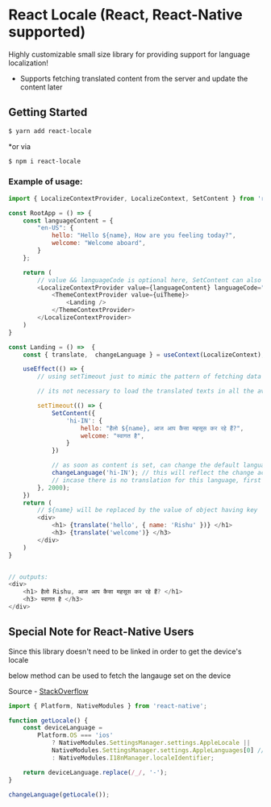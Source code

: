 # React Locale (React, React-Native supported)

Highly customizable small size library for providing support for language localization!
- Supports fetching translated content from the server and update the content later


## Getting Started

```bash
$ yarn add react-locale
```

*or via

```bash
$ npm i react-locale
```

### Example of usage:

```js
import { LocalizeContextProvider, LocalizeContext, SetContent } from 'react-locale';

const RootApp = () => {
    const languageContent = {
        "en-US": {
            hello: "Hello ${name}, How are you feeling today?", 
            welcome: "Welcome aboard",
        }
    };

    return (
        // value && languageCode is optional here, SetContent can also be used to update the content later and changeLanguage can be used to update the language setting 
        <LocalizeContextProvider value={languageContent} languageCode="en-US" >
            <ThemeContextProvider value={uiTheme}>
                <Landing />
            </ThemeContextProvider>
        </LocalizeContextProvider>
    )
}

const Landing = () =>  {
    const { translate,  changeLanguage } = useContext(LocalizeContext);

    useEffect(() => {
        // using setTimeout just to mimic the pattern of fetching data for different languages from the server

        // its not necessary to load the translated texts in all the available languages at once

        setTimeout(() => {
            SetContent({
                'hi-IN': {
                    hello: "हैलो ${name}, आज आप कैसा महसूस कर रहे हैं?",
                    welcome: "स्वागत है",
                }
            })

            // as soon as content is set, can change the default language
            changeLanguage('hi-IN'); // this will reflect the change across the app
            // incase there is no translation for this language, first added langauge content would become default
        }, 2000);
    })
    return (
        // ${name} will be replaced by the value of object having key 'name' which is passed as second argument in translate
        <div>
            <h1> {translate('hello', { name: 'Rishu' })} </h1>
            <h3> {translate('welcome')} </h3>
        </div>
    )
}


// outputs:
<div>
    <h1> हैलो Rishu, आज आप कैसा महसूस कर रहे हैं? </h1>
    <h3> स्वागत है </h3>
</div>
```


## Special Note for React-Native Users

Since this library doesn't need to be linked in order to get the device's locale 

below method can be used to fetch the langauge set on the device

Source - [StackOverflow](https://stackoverflow.com/a/47349998/3293927)

```js
import { Platform, NativeModules } from 'react-native';

function getLocale() {
    const deviceLanguage =
        Platform.OS === 'ios'
            ? NativeModules.SettingsManager.settings.AppleLocale ||
            NativeModules.SettingsManager.settings.AppleLanguages[0] //iOS 13
            : NativeModules.I18nManager.localeIdentifier;

    return deviceLanguage.replace(/_/, '-');
}

changeLanguage(getLocale());
```